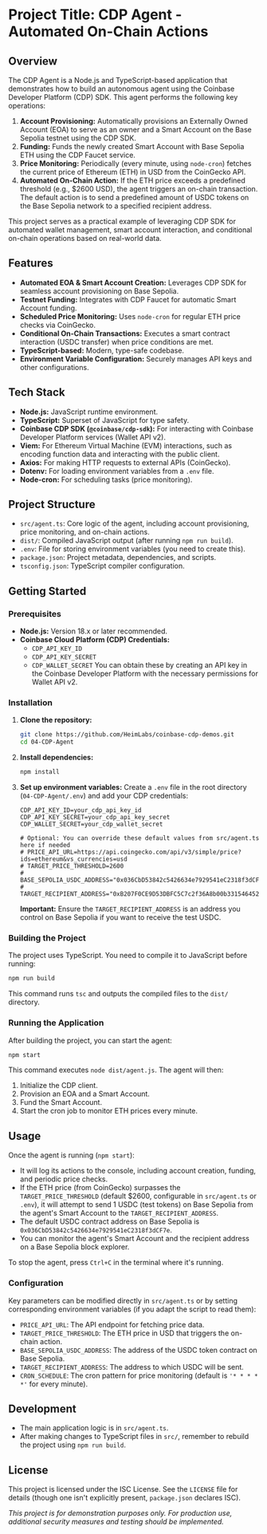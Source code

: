 # Project Title: CDP Agent - Automated On-Chain Actions

## Overview

The CDP Agent is a Node.js and TypeScript-based application that demonstrates how to build an autonomous agent using the Coinbase Developer Platform (CDP) SDK. This agent performs the following key operations:

1.  **Account Provisioning:** Automatically provisions an Externally Owned Account (EOA) to serve as an owner and a Smart Account on the Base Sepolia testnet using the CDP SDK.
2.  **Funding:** Funds the newly created Smart Account with Base Sepolia ETH using the CDP Faucet service.
3.  **Price Monitoring:** Periodically (every minute, using `node-cron`) fetches the current price of Ethereum (ETH) in USD from the CoinGecko API.
4.  **Automated On-Chain Action:** If the ETH price exceeds a predefined threshold (e.g., $2600 USD), the agent triggers an on-chain transaction. The default action is to send a predefined amount of USDC tokens on the Base Sepolia network to a specified recipient address.

This project serves as a practical example of leveraging CDP SDK for automated wallet management, smart account interaction, and conditional on-chain operations based on real-world data.

## Features

-   **Automated EOA & Smart Account Creation:** Leverages CDP SDK for seamless account provisioning on Base Sepolia.
-   **Testnet Funding:** Integrates with CDP Faucet for automatic Smart Account funding.
-   **Scheduled Price Monitoring:** Uses `node-cron` for regular ETH price checks via CoinGecko.
-   **Conditional On-Chain Transactions:** Executes a smart contract interaction (USDC transfer) when price conditions are met.
-   **TypeScript-based:** Modern, type-safe codebase.
-   **Environment Variable Configuration:** Securely manages API keys and other configurations.

## Tech Stack

-   **Node.js:** JavaScript runtime environment.
-   **TypeScript:** Superset of JavaScript for type safety.
-   **Coinbase CDP SDK (`@coinbase/cdp-sdk`):** For interacting with Coinbase Developer Platform services (Wallet API v2).
-   **Viem:** For Ethereum Virtual Machine (EVM) interactions, such as encoding function data and interacting with the public client.
-   **Axios:** For making HTTP requests to external APIs (CoinGecko).
-   **Dotenv:** For loading environment variables from a `.env` file.
-   **Node-cron:** For scheduling tasks (price monitoring).

## Project Structure

-   `src/agent.ts`: Core logic of the agent, including account provisioning, price monitoring, and on-chain actions.
-   `dist/`: Compiled JavaScript output (after running `npm run build`).
-   `.env`: File for storing environment variables (you need to create this).
-   `package.json`: Project metadata, dependencies, and scripts.
-   `tsconfig.json`: TypeScript compiler configuration.

## Getting Started

### Prerequisites

-   **Node.js:** Version 18.x or later recommended.
-   **Coinbase Cloud Platform (CDP) Credentials:**
    -   `CDP_API_KEY_ID`
    -   `CDP_API_KEY_SECRET`
    -   `CDP_WALLET_SECRET`
    You can obtain these by creating an API key in the Coinbase Developer Platform with the necessary permissions for Wallet API v2.

### Installation

1.  **Clone the repository:**
    ```bash
    git clone https://github.com/HeimLabs/coinbase-cdp-demos.git
    cd 04-CDP-Agent
    ```

2.  **Install dependencies:**
    ```bash
    npm install
    ```

3.  **Set up environment variables:**
    Create a `.env` file in the root directory (`04-CDP-Agent/.env`) and add your CDP credentials:
    ```env
    CDP_API_KEY_ID=your_cdp_api_key_id
    CDP_API_KEY_SECRET=your_cdp_api_key_secret
    CDP_WALLET_SECRET=your_cdp_wallet_secret

    # Optional: You can override these default values from src/agent.ts here if needed
    # PRICE_API_URL=https://api.coingecko.com/api/v3/simple/price?ids=ethereum&vs_currencies=usd
    # TARGET_PRICE_THRESHOLD=2600
    # BASE_SEPOLIA_USDC_ADDRESS="0x036CbD53842c5426634e7929541eC2318f3dCF7e"
    # TARGET_RECIPIENT_ADDRESS="0xB207F0CE9D53DBFC5C7c2f36A8b00b3315464529"
    ```
    **Important:** Ensure the `TARGET_RECIPIENT_ADDRESS` is an address you control on Base Sepolia if you want to receive the test USDC.

### Building the Project

The project uses TypeScript. You need to compile it to JavaScript before running:
```bash
npm run build
```
This command runs `tsc` and outputs the compiled files to the `dist/` directory.

### Running the Application

After building the project, you can start the agent:
```bash
npm start
```
This command executes `node dist/agent.js`. The agent will then:
1.  Initialize the CDP client.
2.  Provision an EOA and a Smart Account.
3.  Fund the Smart Account.
4.  Start the cron job to monitor ETH prices every minute.

## Usage

Once the agent is running (`npm start`):
-   It will log its actions to the console, including account creation, funding, and periodic price checks.
-   If the ETH price (from CoinGecko) surpasses the `TARGET_PRICE_THRESHOLD` (default $2600, configurable in `src/agent.ts` or `.env`), it will attempt to send 1 USDC (test tokens) on Base Sepolia from the agent's Smart Account to the `TARGET_RECIPIENT_ADDRESS`.
-   The default USDC contract address on Base Sepolia is `0x036CbD53842c5426634e7929541eC2318f3dCF7e`.
-   You can monitor the agent's Smart Account and the recipient address on a Base Sepolia block explorer.

To stop the agent, press `Ctrl+C` in the terminal where it's running.

### Configuration

Key parameters can be modified directly in `src/agent.ts` or by setting corresponding environment variables (if you adapt the script to read them):
-   `PRICE_API_URL`: The API endpoint for fetching price data.
-   `TARGET_PRICE_THRESHOLD`: The ETH price in USD that triggers the on-chain action.
-   `BASE_SEPOLIA_USDC_ADDRESS`: The address of the USDC token contract on Base Sepolia.
-   `TARGET_RECIPIENT_ADDRESS`: The address to which USDC will be sent.
-   `CRON_SCHEDULE`: The cron pattern for price monitoring (default is `'* * * * *'` for every minute).

## Development

-   The main application logic is in `src/agent.ts`.
-   After making changes to TypeScript files in `src/`, remember to rebuild the project using `npm run build`.

## License

This project is licensed under the ISC License. See the `LICENSE` file for details (though one isn't explicitly present, `package.json` declares ISC).

*This project is for demonstration purposes only. For production use, additional security measures and testing should be implemented.*
